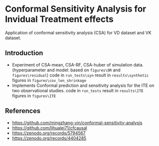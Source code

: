 # Conformal Sensitivity Analysis for Invidual Treatment effects

Application of conformal sensitivity analysis (CSA) for VD dataset and VK dataset.

## Introduction
* Experiment of CSA-mean, CSA-RF, CSA-huber of simulation data.
  (hyperparameter and model: based on `figures\OR` and `figures\residual`)
  code in `run_tests\syn`
  result in `results\synthetic`
  figures in `figures\cov_len_shrinkage`
* Implements Conformal prediction and sensitivity analysis for the ITE on two observational studies. 
  code in `run_tests`
  result in `results\ITE`
  figures in `figures\ITE`

## References

* https://github.com/mingzhang-yin/conformal-sensitivity-analysis
* https://github.com/lihualei71/cfcausal
* https://zenodo.org/records/5794567
* https://zenodo.org/records/4404285







